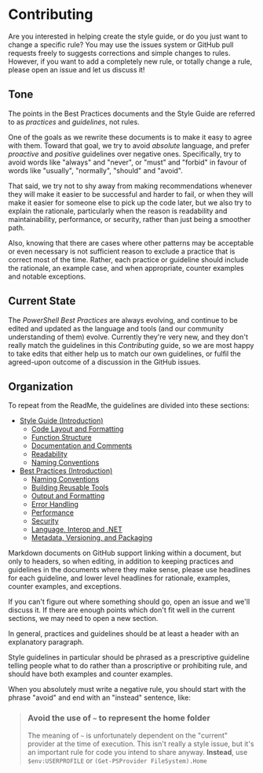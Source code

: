 # Contributing

Are you interested in helping create the style guide, or do you just want to change a specific rule? You may use the issues system or GitHub pull requests freely to suggests corrections and simple changes to rules. However, if you want to add a completely new rule, or totally change a rule, please open an issue and let us discuss it!

## Tone

The points in the Best Practices documents and the Style Guide are referred to as _practices_ and _guidelines_, not rules.

One of the goals as we rewrite these documents is to make it easy to agree with them. Toward that goal, we try to avoid _absolute_ language, and prefer _proactive_ and _positive_ guidelines over negative ones. Specifically, try to avoid words like "always" and "never", or "must" and "forbid" in favour of words like "usually", "normally", "should" and "avoid".

That said, we try not to shy away from making recommendations whenever they will make it easier to be successful and harder to fail, or when they will make it easier for someone else to pick up the code later, but we also try to explain the rationale, particularly when the reason is readability and maintainability, performance, or security, rather than just being a smoother path.

Also, knowing that there are cases where other patterns may be acceptable or even necessary is not sufficient reason to exclude a practice that is correct most of the time. Rather, each practice or guideline should include the rationale, an example case, and when appropriate, counter examples and notable exceptions.

## Current State

The *PowerShell Best Practices* are always evolving, and continue to be edited and updated as the language and tools (and our community understanding of them) evolve. Currently they're very new, and they don't really match the guidelines in this _Contributing_ guide, so we are most happy to take edits that either help us to match our own guidelines, or fulfil the agreed-upon outcome of a discussion in the GitHub issues.

## Organization

To repeat from the ReadMe, the guidelines are divided into these sections:

* [Style Guide (Introduction)](Style-Guide/Introduction.md)
  * [Code Layout and Formatting](Style-Guide/Code-Layout-and-Formatting.md)
  * [Function Structure](Style-Guide/Function-Structure.md)
  * [Documentation and Comments](Style-Guide/Documentation-and-Comments.md)
  * [Readability](Style-Guide/Readability.md)
  * [Naming Conventions](Style-Guide/Naming-Conventions.md)
* [Best Practices (Introduction)](Best-Practices/Introduction.md)
  * [Naming Conventions](Best-Practices/Naming-Conventions.md)
  * [Building Reusable Tools](Best-Practices/Building-Reusable-Tools.md)
  * [Output and Formatting](Best-Practices/Output-and-Formatting.md)
  * [Error Handling](Best-Practices/Error-Handling.md)
  * [Performance](Best-Practices/Performance.md)
  * [Security](Best-Practices/Security.md)
  * [Language, Interop and .NET](Best-Practices/Language-Interop-and-.Net.md)
  * [Metadata, Versioning, and Packaging](Best-Practices/Metadata-Versioning-and-Packaging.md)

Markdown documents on GitHub support linking within a document, but only to headers, so when editing, in addition to keeping practices and guidelines in the documents where they make sense, please use headlines for each guideline, and lower level headlines for rationale, examples, counter examples, and exceptions.

If you can't figure out where something should go, open an issue and we'll discuss it. If there are enough points which don't fit well in the current sections, we may need to open a new section.

In general, practices and guidelines should be at least a header with an explanatory paragraph.

Style guidelines in particular should be phrased as a prescriptive guideline telling people what to do rather than a proscriptive or prohibiting rule, and should have both examples and counter examples.

When you absolutely must write a negative rule, you should start with the phrase "avoid" and end with an "instead" sentence, like:
> ### Avoid the use of `~` to represent the home folder
> The meaning of `~` is unfortunately dependent on the "current" provider at the time of execution. This isn't really a style issue, but it's an important rule for code you intend to share anyway. **Instead**, use `$env:USERPROFILE` or `(Get-PSProvider FileSystem).Home`
